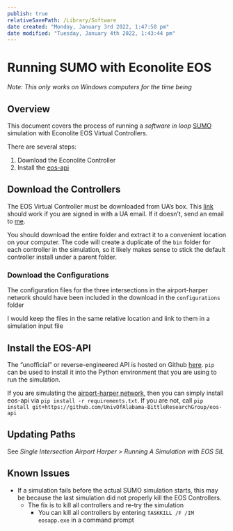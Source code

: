 ```yaml
---
publish: true
relativeSavePath: /Library/Software
date created: "Monday, January 3rd 2022, 1:47:58 pm"
date modified: "Tuesday, January 4th 2022, 1:43:44 pm"
---
```


# Running SUMO with Econolite EOS

*Note: This only works on Windows computers for the time being*

## Overview

This document covers the process of running a *software in loop* [SUMO](SUMO.md) simulation with Econolite EOS Virtual Controllers.

There are several steps:

1. Download the Econolite Controller
1. Install the [eos-api](https://github.com/UnivOfAlabama-BittleResearchGroup/eos-api)

## Download the Controllers

The EOS Virtual Controller must be downloaded from UA’s box. This [link](https://alabama.box.com/s/8pps2mv9c88dbi6qp1uk6nq0qb415epf) should work if you are signed in with a UA email. If it doesn’t, send an email to [me](mailto:mcschrader@crimson.ua.edu).

You should download the entire folder and extract it to a convenient location on your computer. The code will create a duplicate of the `bin` folder for each controller in the simulation, so it likely makes sense to stick the default controller install under a parent folder.

### Download the Configurations

The configuration files for the three intersections in the airport-harper network should have been included in the download in the `configurations` folder

I would keep the files in the same relative location and link to them in a simulation input file

## Install the EOS-API

The “unofficial” or reverse-engineered API is hosted on Github [here](https://github.com/UnivOfAlabama-BittleResearchGroup/eos-api). `pip` can be used to install it into the Python environment that you are using to run the simulation.

If you are simulating the [airport-harper network](https://github.com/UnivOfAlabama-BittleResearchGroup/airport-harper-sumo), then you can simply install eos-api via `pip install -r requirements.txt`. If you are not, call `pip install git+https://github.com/UnivOfAlabama-BittleResearchGroup/eos-api`

## Updating Paths

See *Single Intersection Airport Harper > Running A Simulation with EOS SIL*

## Known Issues

* If a simulation fails before the actual SUMO simulation starts, this may be because the last simulation did not properly kill the EOS Controllers.
  * The fix is to kill all controllers and re-try the simulation
    * You can kill all controllers by entering `TASKKILL /F /IM eosapp.exe` in a command prompt
